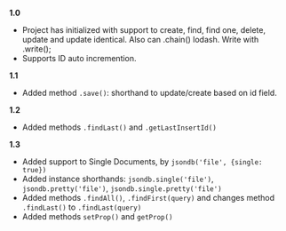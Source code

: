 **1.0**
* Project has initialized with support to create, find, find one, delete, update and update identical. Also can .chain() lodash. Write with .write();
* Supports ID auto incremention.

**1.1**
* Added method `.save()`: shorthand to update/create based on id field.

**1.2**
* Added methods `.findLast()` and `.getLastInsertId()`

**1.3**
* Added support to Single Documents, by `jsondb('file', {single: true})`
* Added instance shorthands: `jsondb.single('file')`, `jsondb.pretty('file')`, `jsondb.single.pretty('file')`
* Added methods `.findAll()`, `.findFirst(query)` and changes method `.findLast()` to `.findLast(query)`
* Added methods `setProp()` and `getProp()`
